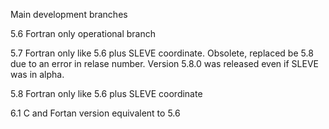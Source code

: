 Main development branches

5.6 Fortran only operational branch

5.7 Fortran only like 5.6 plus SLEVE coordinate. Obsolete, replaced be 5.8 due to an error in relase number. Version 5.8.0 was released even if SLEVE was in alpha.

5.8 Fortran only like 5.6 plus SLEVE coordinate

6.1 C and Fortan version equivalent to 5.6

